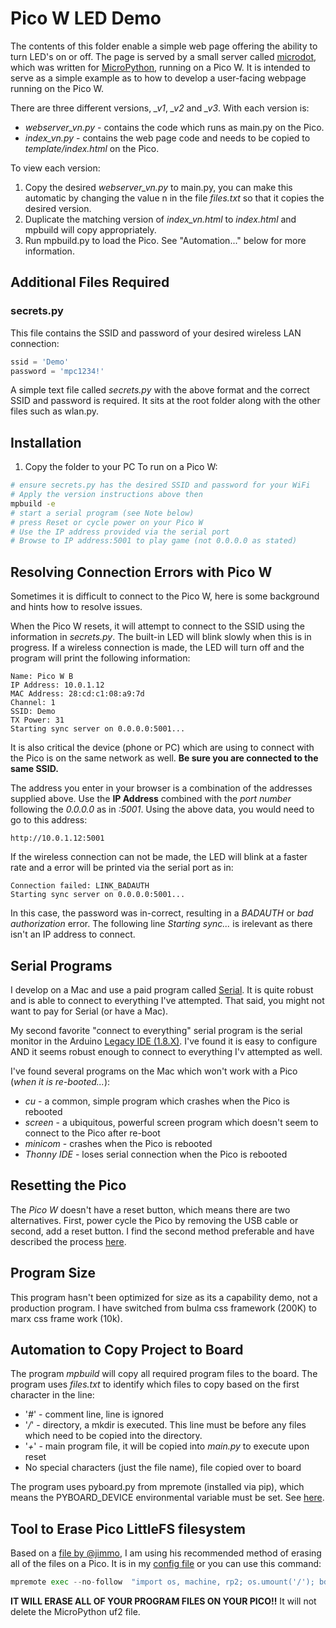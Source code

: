 # Pico W LED Demo
The contents of this folder enable a simple web page offering the ability to turn LED's on or off. The page is served by a small server called [microdot](), which was written for [MicroPython](), running on a Pico W. It is intended to serve as a simple example as to how to develop a user-facing webpage running on the Pico W.

There are three different versions, *_v1*, *_v2* and *_v3*. With each version is:
* *webserver_vn.py* - contains the code which runs as main.py on the Pico.
* *index_vn.py* - contains the web page code and needs to be copied to *template/index.html* on the Pico.

To view each version:
1. Copy the desired *webserver_vn.py* to main.py, you can make this automatic by changing the value n in the file *files.txt* so that it copies the desired version.
2. Duplicate the matching version of *index_vn.html* to *index.html* and mpbuild will copy appropriately.
3. Run mpbuild.py to load the Pico. See "Automation..." below for more information.

## Additional Files Required
### secrets.py
This file contains the SSID and password of your desired wireless LAN connection:
```python
ssid = 'Demo'
password = 'mpc1234!'
```
A simple text file called *secrets.py* with the above format and the correct SSID and password is required. It sits at the root folder along with the other files such as wlan.py.
## Installation
1. Copy the folder to your PC
To run on a Pico W:
```bash
# ensure secrets.py has the desired SSID and password for your WiFi
# Apply the version instructions above then
mpbuild -e
# start a serial program (see Note below)
# press Reset or cycle power on your Pico W
# Use the IP address provided via the serial port
# Browse to IP address:5001 to play game (not 0.0.0.0 as stated)
```

## Resolving Connection Errors with Pico W
Sometimes it is difficult to connect to the Pico W, here is some background and hints how to resolve issues.

When the Pico W resets, it will attempt to connect to the SSID using the information in *secrets.py*. The built-in LED will blink slowly when this is in progress. If a wireless connection is made, the LED will turn off and the program will print the following information:
```
Name: Pico W B
IP Address: 10.0.1.12
MAC Address: 28:cd:c1:08:a9:7d
Channel: 1
SSID: Demo
TX Power: 31
Starting sync server on 0.0.0.0:5001...
```
It is also critical the device (phone or PC) which are using to connect with the Pico is on the same network as well. **Be sure you are connected to the same SSID.**

The address you enter in your browser is a combination of the addresses supplied above. Use the **IP Address** combined with the *port number* following the *0.0.0.0* as in *:5001*. Using the above data, you would need to go to this address:
```
http://10.0.1.12:5001
```

If the wireless connection can not be made, the LED will blink at a faster rate and a error will be printed via the serial port as in:
```
Connection failed: LINK_BADAUTH
Starting sync server on 0.0.0.0:5001...
```
In this case, the password was in-correct, resulting in a *BADAUTH* or *bad authorization* error. The following line *Starting sync...* is irelevant as there isn't an IP address to connect.

## Serial Programs
I develop on a Mac and use a paid program called [Serial](https://www.decisivetactics.com/products/serial/). It is quite robust and is able to connect to everything I've attempted. That said, you might not want to pay for Serial (or have a Mac).

My second favorite "connect to everything" serial program is the serial monitor in the Arduino [Legacy IDE (1.8.X)](https://www.arduino.cc/en/software). I've found it is easy to configure AND it seems robust enough to connect to everything I'v attempted as well.

I've found several programs on the Mac which won't work with a Pico (*when it is re-booted...*):
* *cu* - a common, simple program which crashes when the Pico is rebooted
* *screen* - a ubiquitous, powerful screen program which doesn't seem to connect to the Pico after re-boot
* *minicom* - crashes when the Pico is rebooted
* *Thonny IDE* - loses serial connection when the Pico is rebooted

## Resetting the Pico
The *Pico W* doesn't have a reset button, which means there are two alternatives. First, power cycle the Pico by removing the USB cable or second, add a reset button. I find the second method preferable and have described the process [here](https://wellys.com/posts/rp2040_micropython_1/#reset).

## Program Size
This program hasn't been optimized for size as its a capability demo, not a production program. I have switched from bulma css framework (200K) to marx css frame work (10k).

## Automation to Copy Project to Board
The program *mpbuild* will copy all required program files to the board. The program uses *files.txt* to identify which files to copy based on the first character in the line:
* '*#*' - comment line, line is ignored
* '*/*' - directory, a mkdir is executed. This line must be before any files which need to be copied into the directory.
* '*+*' - main program file, it will be copied into *main.py* to execute upon reset
* No special characters (just the file name), file copied over to board

The program uses pyboard.py from mpremote (installed via pip), which means the PYBOARD_DEVICE environmental variable must be set. See [here](https://docs.micropython.org/en/latest/reference/pyboard.py.html#running-a-command-on-the-device).

## Tool to Erase Pico LittleFS filesystem
Based on a [file by @jimmo](https://github.com/jimmo/dotfiles/blob/master/common/home/.config/mpremote/config.py), I am using his recommended method of erasing all of the files on a Pico. It is in my [config file](https://wellys.com/posts/rp2040_mpremote/#config) or you can use this command:
```py
mpremote exec --no-follow  "import os, machine, rp2; os.umount('/'); bdev = rp2.Flash(); os.VfsLfs2.mkfs(bdev, progsize=256); vfs = os.VfsLfs2(bdev, progsize=256); os.mount(vfs, '/'); machine.reset()"
```
**IT WILL ERASE ALL OF YOUR PROGRAM FILES ON YOUR PICO!!** It will not delete the MicroPython uf2 file.
